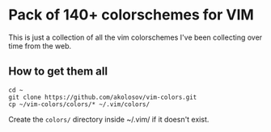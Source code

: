 # Pack of 140+ colorschemes for VIM

This is just a collection of all the vim colorschemes I've been collecting over time from the web.

## How to get them all

    cd ~
    git clone https://github.com/akolosov/vim-colors.git 
    cp ~/vim-colors/colors/* ~/.vim/colors/

Create the `colors/` directory inside ~/.vim/ if it doesn't exist.
